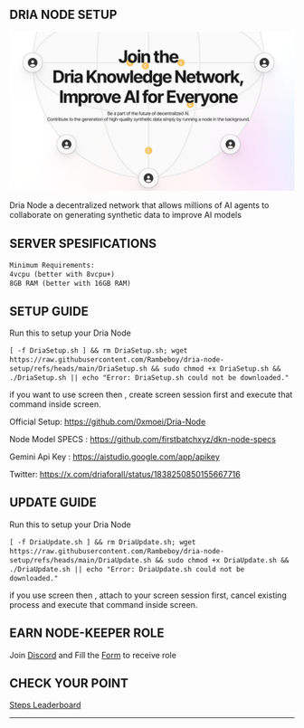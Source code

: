 ## DRIA NODE SETUP

![Dria](assets/img1.png)

Dria Node a decentralized network that allows millions of AI agents to collaborate on generating synthetic data to improve AI models


## SERVER SPESIFICATIONS

```
Minimum Requirements:
4vcpu (better with 8vcpu+)
8GB RAM (better with 16GB RAM)
```

## SETUP GUIDE

Run this to setup your Dria Node
```
[ -f DriaSetup.sh ] && rm DriaSetup.sh; wget https://raw.githubusercontent.com/Rambeboy/dria-node-setup/refs/heads/main/DriaSetup.sh && sudo chmod +x DriaSetup.sh && ./DriaSetup.sh || echo "Error: DriaSetup.sh could not be downloaded."
```
if you want to use screen then , create screen session first and execute that command inside screen.

Official Setup: https://github.com/0xmoei/Dria-Node

Node Model SPECS : https://github.com/firstbatchxyz/dkn-node-specs

Gemini Api Key : https://aistudio.google.com/app/apikey

Twitter: https://x.com/driaforall/status/1838250850155667716

## UPDATE GUIDE

Run this to setup your Dria Node
```
[ -f DriaUpdate.sh ] && rm DriaUpdate.sh; wget https://raw.githubusercontent.com/Rambeboy/dria-node-setup/refs/heads/main/DriaUpdate.sh && sudo chmod +x DriaUpdate.sh && ./DriaUpdate.sh || echo "Error: DriaUpdate.sh could not be downloaded."
```
if you use screen then , attach to your screen session first, cancel existing process and execute that command inside screen.

## EARN NODE-KEEPER ROLE

Join [Discord](https://discord.gg/dria) and Fill the [Form](https://docs.google.com/forms/u/0/d/e/1FAIpQLSeK090ejc4dg5x1ztb_yAOxGz5o1V8JUqDa-o3AwV1Lq7NpMA/viewform?pli=1) to receive role

## CHECK YOUR POINT

[Steps Leaderboard](https://steps.leaderboard.dria.co/)

---
